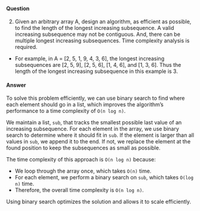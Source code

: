 #### Question  
2. Given an arbitrary array A, design an algorithm, as efficient as possible, to find the length of the longest increasing subsequence. A valid increasing subsequence may not be contiguous. And, there can be multiple longest increasing subsequences. Time complexity analysis is required.  
- For example, in A = [2, 5, 1, 9, 4, 3, 6], the longest increasing subsequences are [2, 5, 9], [2, 5, 6], [1, 4, 6], and [1, 3, 6]. Thus the length of the longest increasing subsequence in this example is 3.  

#### Answer  
To solve this problem efficiently, we can use binary search to find where each element should go in a list, which improves the algorithm’s performance to a time complexity of `O(n log n)`.

We maintain a list, `sub`, that tracks the smallest possible last value of an increasing subsequence. For each element in the array, we use binary search to determine where it should fit in `sub`. If the element is larger than all values in `sub`, we append it to the end. If not, we replace the element at the found position to keep the subsequences as small as possible.

The time complexity of this approach is `O(n log n)` because:
- We loop through the array once, which takes `O(n)` time.
- For each element, we perform a binary search on `sub`, which takes `O(log n)` time.
- Therefore, the overall time complexity is `O(n log n)`.

Using binary search optimizes the solution and allows it to scale efficiently.


